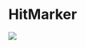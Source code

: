 # HitMarker
![]([[https://tenor.com/view/gif-26800475](https://tenor.com/bYCbT.gif](https://media1.tenor.com/images/c27c8b8a2846f0bae6f9cb1673317168/tenor.gif?itemid=26800475)))
